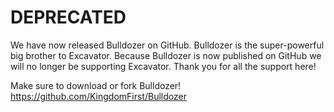 # DEPRECATED
We have now released Bulldozer on GitHub.  Bulldozer is the super-powerful big brother to Excavator.  Because Bulldozer is now published on GitHub we will no longer be supporting Excavator.  Thank you for all the support here!

Make sure to download or fork Bulldozer! https://github.com/KingdomFirst/Bulldozer
